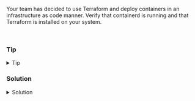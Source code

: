 Your team has decided to use Terraform and deploy containers in an infrastructure as code manner. Verify that containerd is running and that Terraform is installed on your system.

<br>

### Tip

<details>
<summary>Tip</summary>

[Terraform Lab Example](https://developer.hashicorp.com/terraform/tutorials/docker-get-started/docker-build)

</details>

### Solution
<details>
<summary>Solution</summary>

Check that containerd is running and exposed on your system

```plain
systemctl status containerd --no-pager
netstat -ntulp | grep -i containerd
```{{exec}}

So containerd is running. Can you check that terraform is installed?

```plain
which terraform
terraform version
```{{exec}}

What version of terraform are you running?

Let's make a directory for this project.

```plain
mkdir /root/learn-terraform-docker-container
cd /root/learn-terraform-docker-container/
```{{exec}}

Let's do a check around the system to make sure nothing is running in container space.

```plain
docker ps
docker images
```{{exec}}

There are no images downloaded, nor containers deployed on your system.


</details>

